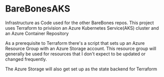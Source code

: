 # BareBonesAKS
Infrastructure as Code used for the other BareBones repos. This project uses Terraform to privision an Azure Kubernetes Service(AKS) cluster and an Azure Container Repository

As a prerequisite to Terraform there's a script that sets up an Azure Resource Group with an Azure Storage account. This resource group will generally be used for resources that I don't expect to be updated or changed frequently.

The Azure Storage will also get set up as the state backend for Terraform